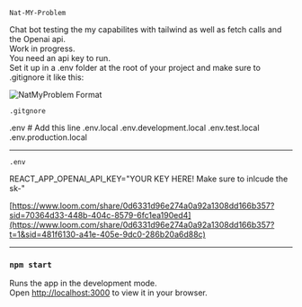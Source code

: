 

`Nat-MY-Problem`



Chat bot testing the my capabilites with tailwind as well as fetch calls and the Openai api.   
Work in progress.  
You need an api key to run.  
Set it up in a .env folder at the root of your project and make sure to .gitignore it like this:

![NatMyProblem Format](https://github.com/robert-brunner/NatMYProblem/assets/106982994/3726cccf-dec3-49eb-bc8e-5a8173ce5dd3)

`.gitgnore`

.env                # Add this line
.env.local
.env.development.local
.env.test.local
.env.production.local

-----------------------------------------

`.env`


REACT_APP_OPENAI_API_KEY="YOUR KEY HERE!  Make sure to inlcude the sk-"

[https://www.loom.com/share/0d6331d96e274a0a92a1308dd166b357?sid=70364d33-448b-404c-8579-6fc1ea190ed4](https://www.loom.com/share/0d6331d96e274a0a92a1308dd166b357?t=1&sid=481f6130-a41e-405e-9dc0-286b20a6d88c)

-----------------------------------------

### `npm start`

Runs the app in the development mode.\
Open [http://localhost:3000](http://localhost:3000) to view it in your browser.
